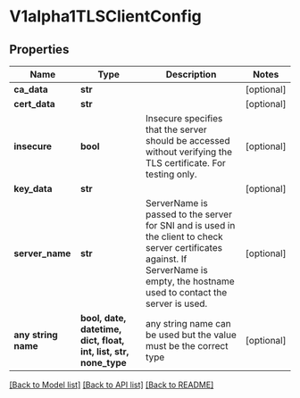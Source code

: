 # V1alpha1TLSClientConfig


## Properties
Name | Type | Description | Notes
------------ | ------------- | ------------- | -------------
**ca_data** | **str** |  | [optional] 
**cert_data** | **str** |  | [optional] 
**insecure** | **bool** | Insecure specifies that the server should be accessed without verifying the TLS certificate. For testing only. | [optional] 
**key_data** | **str** |  | [optional] 
**server_name** | **str** | ServerName is passed to the server for SNI and is used in the client to check server certificates against. If ServerName is empty, the hostname used to contact the server is used. | [optional] 
**any string name** | **bool, date, datetime, dict, float, int, list, str, none_type** | any string name can be used but the value must be the correct type | [optional]

[[Back to Model list]](../README.md#documentation-for-models) [[Back to API list]](../README.md#documentation-for-api-endpoints) [[Back to README]](../README.md)


